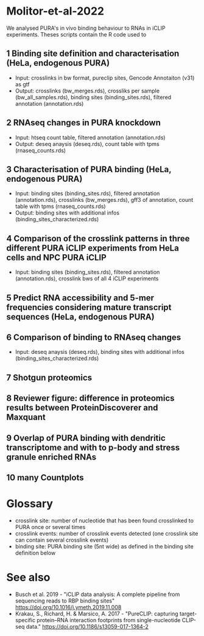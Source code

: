 # Molitor-et-al-2022

We analysed PURA's in vivo binding behaviour to RNAs in iCLIP experiments. Theses scripts contain the R code used to

## 1 Binding site definition and characterisation (HeLa, endogenous PURA)

+ Input: crosslinks in bw format, pureclip sites, Gencode Annotaiton (v31) as gtf
+ Output: crosslinks (bw_merges.rds), crossliks per sample (bw_all_samples.rds), binding sites (binding_sites.rds), filtered annotation (annotation.rds)

## 2 RNAseq changes in PURA knockdown
* Input: htseq count table, filtered annotation (annotation.rds)
* Output: deseq anaysis (deseq.rds), count table with tpms (rnaseq_counts.rds)

## 3 Characterisation of PURA binding (HeLa, endogenous PURA)
* Input:  binding sites (binding_sites.rds), filtered annotation (annotation.rds), crosslinks (bw_merges.rds), gff3 of annotation, count table with tpms (rnaseq_counts.rds)
* Output: binding sites with additional infos (binding_sites_characterized.rds)

## 4 Comparison of the crosslink patterns in three different PURA iCLIP experiments from HeLa cells and NPC PURA iCLIP 
* Input: binding sites (binding_sites.rds), filtered annotation (annotation.rds), crosslink bws of all 4 iCLIP experiments

## 5 Predict RNA accessibility and 5-mer frequencies considering mature transcript sequences (HeLa, endogenous PURA)

## 6 Comparison of binding to RNAseq changes
* Input: deseq anaysis (deseq.rds), binding sites with additional infos (binding_sites_characterized.rds)

## 7 Shotgun proteomics

## 8 Reviewer figure: difference in proteomics results between ProteinDiscoverer and Maxquant

## 9 Overlap of PURA binding with dendritic transcriptome  and with to p-body and stress granule enriched RNAs

## 10 many Countplots 






# Glossary

- crosslink site: number of nucleotide that has been found crosslinked to PURA once or several times
- crosslink events: number of crosslink events detected (one crosslink site can contain several crosslink events)
- binding site: PURA binding site (5nt wide) as defined in the binding site definition below

# See also

- Busch et al. 2019 - "iCLIP data analysis: A complete pipeline from sequencing reads to RBP binding sites" https://doi.org/10.1016/j.ymeth.2019.11.008
- Krakau, S., Richard, H. & Marsico, A. 2017 - "PureCLIP: capturing target-specific protein–RNA interaction footprints from single-nucleotide CLIP-seq data." https://doi.org/10.1186/s13059-017-1364-2
